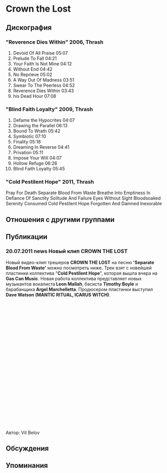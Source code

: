 # Crown the Lost



## Дискография

### "Reverence Dies Within" 2006, Thrash

1. Devoid Of All Praise  05:07   
2. Prelude To Fall  04:21  
3. Your Faith Is Not Mine  04:12
4. Without End  04:42   
5. No Reprieve  05:02    
6. A Way Out Of Madness  03:51   
7. Swear To The Peerless  04:52   
8. Reverence Dies Within  03:43   
9. his Dead Hour  07:08 

### "Blind Faith Loyalty" 2009, Thrash

1. Defame the Hypocrites  04:07   
2. Drawing the Parallel  06:13   
3. Bound To Wrath  05:42   
4. Symbiotic  07:10    
5. Finality  05:18    
6. Dreaming In Reverse  04:41   
7. Privation  05:11    
8. Impose Your Will  04:07    
9. Hollow Refuge  06:26   
10. Blind Faith Loyalty  05:45 

### "Cold Pestilent Hope" 2011, Thrash

Pray For Death
Separate Blood From Waste
Breathe Into Emptiness
In Defiance Of Sanctity
Solitude And Failure
Eyes Without Sight
Bloodsoaked Serenity
Consumed
Cold Pestilent Hope
Forgotten And Damned
Inexorable


## Отношения с другими группами


## Публикации

### 20.07.2011 news Новый клип CROWN THE LOST

<P>Новый видео-клип трешеров <STRONG>CROWN THE LOST</STRONG> на песню <STRONG>'Separate Blood From Waste'</STRONG> можно посмотреть ниже. Трек взят с новейшей пластинки коллектива "<STRONG>Cold Pestilent Hope</STRONG>", которая вышла вчера на <STRONG>Gas Can Music</STRONG>. Новая работа коллектива представляет новых музыкантов вокалиста<STRONG> Leon Mallah</STRONG>,&nbsp;басиста <STRONG>Timothy Boyle</STRONG> и барабанщика<STRONG> Argel Marchelletta</STRONG>. Продюсером пластинки выступил<STRONG> Dave Watson (MANTIC RITUAL, ICARUS WITCH)</STRONG>.</P>
<P>
<CENTER>
<OBJECT style="WIDTH: 640px; HEIGHT: 390px"><PARAM NAME="movie" VALUE="http://www.youtube.com/v/pJhQ17obN7U?version=3"><PARAM NAME="allowFullScreen" VALUE="true"><PARAM NAME="allowScriptAccess" VALUE="always">
<embed src="http://www.youtube.com/v/pJhQ17obN7U?version=3" type="application/x-shockwave-flash" allowfullscreen="true" allowScriptAccess="always" width="640" height="390"></OBJECT>
<P></P></CENTER>
Автор: Vit Belov


## Обсуждения


## Упоминания


